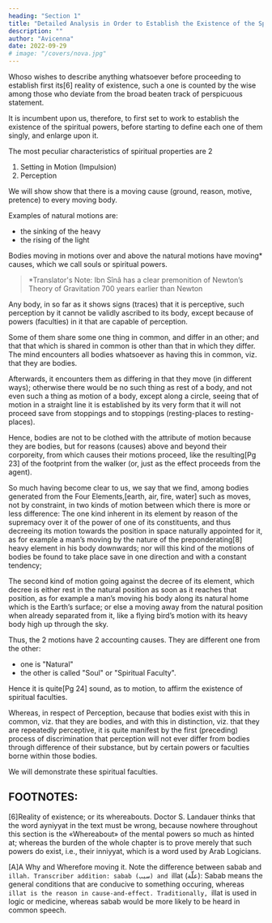 ```yaml
---
heading: "Section 1"
title: "Detailed Analysis in Order to Establish the Existence of the Spiritual Faculties"
description: ""
author: "Avicenna"
date: 2022-09-29
# image: "/covers/nova.jpg"
---
```




Whoso wishes to describe anything whatsoever before proceeding to establish first its[6] reality of existence, such a one is counted by the wise among those who deviate from the broad beaten track of perspicuous statement. 

It is incumbent upon us, therefore, to first set to work to establish the existence of the spiritual powers, before starting to define each one of them singly, and enlarge upon it.

The most peculiar characteristics of spiritual properties are 2

1. Setting in Motion (Impulsion)
2. Perception

We will show show that there is a moving cause (ground, reason, motive, pretence) to every moving body. 

Examples of natural motions are:
- the sinking of the heavy
- the rising of the light

Bodies moving in motions over and above the natural motions have moving* causes, which we call souls or spiritual powers.

> *Translator's Note: Ibn Sînâ has a clear premonition of Newton’s Theory of Gravitation 700 years earlier than Newton


Any body, in so far as it shows signs (traces) that it is perceptive, such perception by it cannot be validly ascribed to its body, except because of powers (faculties) in it that are capable of perception.

<!-- We now start by saying that not a shadow of doubt or perplexity hampers the mind, as to things, that  -->

Some of them share some one thing in common, and differ in an other; and that that which is shared in common is other than that in which they differ. The mind encounters all bodies whatsoever as having this in common, viz. that they are bodies.

Afterwards, it encounters them as differing in that they move (in different ways); otherwise there would be no such thing as rest of a body, and not even such a thing as motion of a body, except along a circle, seeing that of motion in a straight line it is established by its very form that it will not proceed save from stoppings and to stoppings (resting-places to resting-places). 

Hence, bodies are not to be clothed with the attribute of motion because they are bodies, but for reasons (causes) above and beyond their corporeity, from which causes their motions proceed, like the resulting[Pg 23] of the footprint from the walker (or, just as the effect proceeds from the agent).

So much having become clear to us, we say that we find, among bodies generated from the Four Elements,[earth, air, fire, water] such as moves, not by constraint, in two kinds of motion between which there is more or less difference: The one kind inherent in its element by reason of the supremacy over it of the power of one of its constituents, and thus decreeing its motion towards the position in space naturally appointed for it, as for example a man’s moving by the nature of the preponderating[8] heavy element in his body downwards; nor will this kind of the motions of bodies be found to take place save in one direction and with a constant tendency; 

The second kind of motion going against the decree of its element, which decree is either rest in the natural position as soon as it reaches that position, as for example a man’s moving his body along its natural home which is the Earth’s surface; or else a moving away from the natural position when already separated from it, like a flying bird’s motion with its heavy body high up through the sky.

Thus, the 2 motions have 2 accounting causes. They are different one from the other: 
- one is "Natural"
- the other is called "Soul" or "Spiritual Faculty". 

Hence it is quite[Pg 24] sound, as to motion, to affirm the existence of spiritual faculties.

Whereas, in respect of Perception, because that bodies exist with this in common, viz. that they are bodies, and with this in distinction, viz. that they are repeatedly perceptive, it is quite manifest by the first (preceding) process of discrimination that perception will not ever differ from bodies through difference of their substance, but by certain powers or faculties borne within those bodies. 

We will demonstrate these spiritual faculties. <!-- have an existence: and this is what we wished to . -->


## FOOTNOTES:

[6]Reality of existence; or its whereabouts. Doctor S. Landauer thinks that the word ayniyyat in the text must be wrong, because nowhere throughout this section is the «Whereabout» of the mental powers so much as hinted at; whereas the burden of the whole chapter is to prove merely that such powers do exist, i.e., their inniyyat, which is a word used by Arab Logicians.

[A]A Why and Wherefore moving it. Note the difference between sabab and `illah. Transcriber addition: sabab (سبب) and `illat (علّة): Sabab means the general conditions that are conducive to something occuring, whereas `illat is the reason in cause-and-effect. Traditionally, `illat is used in logic or medicine, whereas sabab would be more likely to be heard in common speech.

